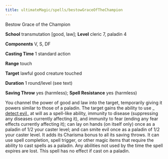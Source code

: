 ```yaml
---
title: ultimateMagic/spells/bestowGraceOfTheChampion
---
```

Bestow Grace of the Champion

**School** transmutation [good, law]; **Level** cleric 7, paladin 4

**Components** V, S, DF

**Casting Time** 1 standard action

**Range** touch

**Target** lawful good creature touched

**Duration** 1 round/level (see text)

**Saving Throw** yes (harmless); **Spell Resistance** yes (harmless)

You channel the power of good and law into the target, temporarily giving it powers similar to those of a paladin. The target gains the ability to use _ [detect evil](spells/detectEvil#_detect-evil)_ at will as a spell-like ability, immunity to disease (suppressing any diseases currently affecting it), and immunity to fear (ending any fear effects currently affecting it); can lay on hands (on itself only) once as a paladin of 1/2 your caster level; and can smite evil once as a paladin of 1/2 your caster level. It adds its Charisma bonus to all its saving throws. It can use spell completion, spell trigger, or other magic items that require the ability to cast spells as a paladin. Any abilities not used by the time the spell expires are lost. This spell has no effect if cast on a paladin.

